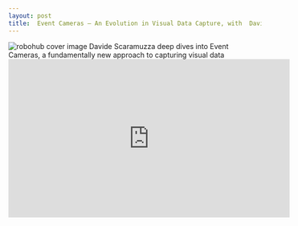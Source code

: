 ```yaml
---
layout: post
title:  Event Cameras – An Evolution in Visual Data Capture, with  Davide Scaramuzza
---
```

<img class="alignnone size-large wp-image-95833" src="https://robohub.org/wp-content/uploads/2022/03/davide-scaramuzza-1024x703.jpg " alt="robohub cover image">
Davide Scaramuzza deep dives into Event Cameras, a fundamentally new approach to capturing visual data

<iframe width="560" height="315" src="https://www.youtube.com/embed/-Tthu0D4dps" title="YouTube video player" frameborder="0" allow="accelerometer; autoplay; clipboard-write; encrypted-media; gyroscope; picture-in-picture; web-share" allowfullscreen></iframe>